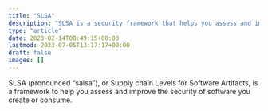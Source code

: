 ```yaml
---
title: "SLSA"
description: "SLSA is a security framework that helps you assess and improve the security of software"
type: "article"
date: 2023-02-14T08:49:15+00:00
lastmod: 2023-07-05T13:17:17+00:00
draft: false
images: []
---
```

SLSA (pronounced “salsa”), or Supply chain Levels for Software Artifacts, is a framework to help you assess and improve the security of software you create or consume. 